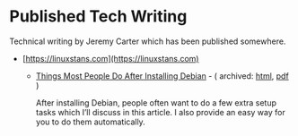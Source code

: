 ﻿# Published Tech Writing

Technical writing by Jeremy Carter which has been published somewhere.

* [https://linuxstans.com](https://linuxstans.com)

    - [Things Most People Do After Installing Debian](https://linuxstans.com/things-most-people-do-after-installing-debian/) - ( archived: [html](https://defcronyke.github.io/published-tech-writing/linuxstans.com/things-most-people-do-after-installing-debian/), [pdf](https://defcronyke.github.io/published-tech-writing/linuxstans.com/things-most-people-do-after-installing-debian/Things%20Most%20People%20Do%20After%20Installing%20Debian%20-%20Linux%20Stans.pdf) )
        
        After installing Debian, people often want to do a few extra setup tasks which I’ll discuss in this article. I also provide an easy way for you to do them automatically.
